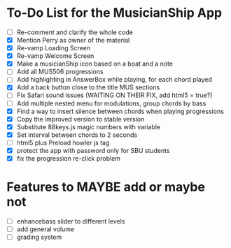 # To-Do List for the MusicianShip App
- [ ] Re-comment and clarify the whole code
- [x] Mention Perry as owner of the material
- [x] Re-vamp Loading Screen
- [x] Re-vamp Welcome Screen
- [x] Make a musicianShip icon based on a boat and a note
- [ ] Add all MUS506 progressions
- [ ] Add highlighting in AnswerBox while playing, for each chord played
- [x] Add a back button close to the title MUS sections
- [ ] Fix Safari sound issues (WAITING ON THEIR FIX, add html5 = true?)
- [ ] Add multiple nested menu for modulations, group chords by bass
- [x] Find a way to insert silence between chords when playing progressions
- [x] Copy the improved version to stable version
- [x] Substitute 88keys.js magic numbers with variable
- [x] Set interval between chords to 2 seconds
- [ ] html5 plus Preload howler js tag
- [x] protect the app with password only for SBU students
- [x] fix the progression re-click problem

# Features to MAYBE add or maybe not
- [ ] enhancebass slider to different levels
- [ ] add general volume
- [ ] grading system
